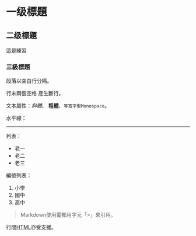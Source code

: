 一级標題
=======

## 二级標題

這是練習

### 三級標題

段落以空白行分隔。

行末兩個空格  産生斷行。

文本屬性：_斜體_、
**粗體**、`等寬字型Monospace`。

水平線：

---

列表：

  * 老一
  * 老二
  * 老三

編號列表：

  1. 小學
  2. 國中
  3. 高中


> Markdown使用電郵用字元「>」來引用。

行間<abbr title="Hypertext Markup Language">HTML</abbr>亦受支援。





